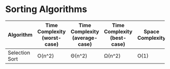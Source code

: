 # Sorting Algorithms

| Algorithm      | Time Complexity (worst-case) | Time Complexity (average-case) | Time Complexity (best-case) | Space Complexity |
| -------------- | ---------------------------- | ------------------------------ | --------------------------- | ---------------- |
| Selection Sort | O(n^2)                       | Θ(n^2)                         | Ω(n^2)                      | O(1)             |

